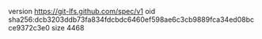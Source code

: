 version https://git-lfs.github.com/spec/v1
oid sha256:dcb3203ddb73fa834fdcbdc6460ef598ae6c3cb9889fca34ed08bcce9372c3e0
size 4468
